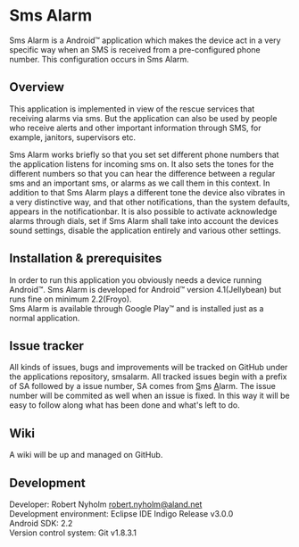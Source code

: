 Sms Alarm
=========

Sms Alarm is a Android&trade; application which makes the device act in a very specific way when an SMS is received from a pre-configured phone number. This configuration occurs in Sms Alarm.

Overview
--------
This application is implemented in view of the rescue services that receiving alarms via sms. But the application can also be used by people who receive alerts and other important information through SMS, for example, janitors, supervisors etc.

Sms Alarm works briefly so that you set set different phone numbers that the application listens for incoming sms on. It also sets the tones for the different numbers so that you can hear the difference between a regular sms and an important sms, or alarms as we call them in this context. In addition to that Sms Alarm plays a different tone the device also vibrates in a very distinctive way, and that other notifications, than the system defaults, appears in the notificationbar. It is also possible to activate acknowledge alarms through dials, set if Sms Alarm shall take into account the devices sound settings, disable the application entirely and various other settings.

Installation & prerequisites
----------------------------
In order to run this application you obviously needs a device running Android&trade;. Sms Alarm is developed for Android&trade; version 4.1(Jellybean) but runs fine on minimum 2.2(Froyo).<br />
Sms Alarm is available through Google Play&trade; and is installed just as a normal application.

Issue tracker
-----------------------------
All kinds of issues, bugs and improvements will be tracked on GitHub under the applications repository, smsalarm. All tracked issues begin with a prefix of SA followed by a issue number, SA comes from <u>S</u>ms <u>A</u>larm. The issue number will be commited as well when an issue is fixed. In this way it will be easy to follow along what has been done and what's left to do.

Wiki
----
A wiki will be up and managed on GitHub.


Development
-----------
Developer: Robert Nyholm <robert.nyholm@aland.net><br />
Development environment: Eclipse IDE Indigo Release v3.0.0<br />
Android SDK: 2.2<br />
Version control system: Git v1.8.3.1<br />